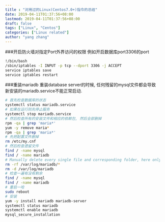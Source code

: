 ```yaml
---
title : "对用过的Linux(Centos7.0+)指令的总结"
date: 2019-04-11T01:37:56+08:00
lastmod: 2019-04-11T01:37:56+08:00
draft: false
tags: ["Linux", "Centos"]
categories: ["Linux related"]
author: "yang zhang"
---
```

###开启防火墙对指定Port外界访问的权限
例如开启数据库port3306的port
```bash
!/bin/bash
/sbin/iptables -I INPUT -p tcp --dport 3306 -j ACCEPT
service iptables save
service iptables restart
```

###重装mariadb
重装database server的时候, 任何残留的mysql文件都会导致新安装的mariadb.service不能正常启动.
```bash
# 首先检查数据库的状态
systemctl status mariadb.service
# 如果在运行则先停止服务
systemctl stop mariadb.service
# 然后检查所有的安装文件和相应的依赖包, 然后全部删掉
rpm -qa | grep 'maria*'
yum -y remove maria*
rpm -qa | grep 'maria*'
# 先把配置文件删掉
rm /etc/my.cnf
# 然后检查遗留文件
find / -name mysql
find / -name mariadb
# Manually delete every single file and corresponding folder, here only shows part of code as example. 
rm -rf /var/log/mariadb/*
rm -d /var/log/mariadb
# 检查一遍有没有剩余
find / -name mysql
find / -name mariadb
# 重启一哈
sudo reboot
# 安装
yum -y install mariadb mariadb-server
systemctl status mariadb
systemctl enable mariadb
mysql_secure_installation
```

### 

